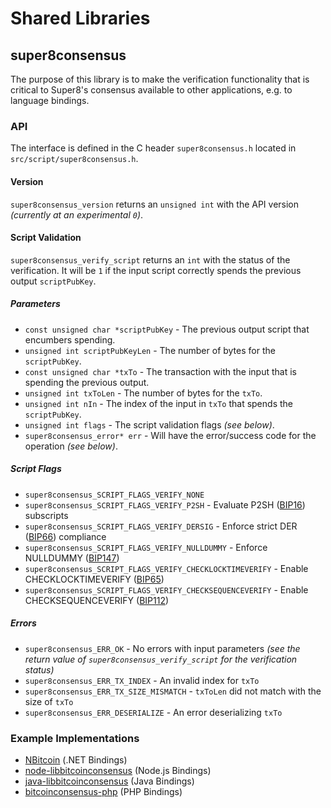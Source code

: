 Shared Libraries
================

## super8consensus

The purpose of this library is to make the verification functionality that is critical to Super8's consensus available to other applications, e.g. to language bindings.

### API

The interface is defined in the C header `super8consensus.h` located in  `src/script/super8consensus.h`.

#### Version

`super8consensus_version` returns an `unsigned int` with the API version *(currently at an experimental `0`)*.

#### Script Validation

`super8consensus_verify_script` returns an `int` with the status of the verification. It will be `1` if the input script correctly spends the previous output `scriptPubKey`.

##### Parameters
- `const unsigned char *scriptPubKey` - The previous output script that encumbers spending.
- `unsigned int scriptPubKeyLen` - The number of bytes for the `scriptPubKey`.
- `const unsigned char *txTo` - The transaction with the input that is spending the previous output.
- `unsigned int txToLen` - The number of bytes for the `txTo`.
- `unsigned int nIn` - The index of the input in `txTo` that spends the `scriptPubKey`.
- `unsigned int flags` - The script validation flags *(see below)*.
- `super8consensus_error* err` - Will have the error/success code for the operation *(see below)*.

##### Script Flags
- `super8consensus_SCRIPT_FLAGS_VERIFY_NONE`
- `super8consensus_SCRIPT_FLAGS_VERIFY_P2SH` - Evaluate P2SH ([BIP16](https://github.com/bitcoin/bips/blob/master/bip-0016.mediawiki)) subscripts
- `super8consensus_SCRIPT_FLAGS_VERIFY_DERSIG` - Enforce strict DER ([BIP66](https://github.com/bitcoin/bips/blob/master/bip-0066.mediawiki)) compliance
- `super8consensus_SCRIPT_FLAGS_VERIFY_NULLDUMMY` - Enforce NULLDUMMY ([BIP147](https://github.com/bitcoin/bips/blob/master/bip-0147.mediawiki))
- `super8consensus_SCRIPT_FLAGS_VERIFY_CHECKLOCKTIMEVERIFY` - Enable CHECKLOCKTIMEVERIFY ([BIP65](https://github.com/bitcoin/bips/blob/master/bip-0065.mediawiki))
- `super8consensus_SCRIPT_FLAGS_VERIFY_CHECKSEQUENCEVERIFY` - Enable CHECKSEQUENCEVERIFY ([BIP112](https://github.com/bitcoin/bips/blob/master/bip-0112.mediawiki))

##### Errors
- `super8consensus_ERR_OK` - No errors with input parameters *(see the return value of `super8consensus_verify_script` for the verification status)*
- `super8consensus_ERR_TX_INDEX` - An invalid index for `txTo`
- `super8consensus_ERR_TX_SIZE_MISMATCH` - `txToLen` did not match with the size of `txTo`
- `super8consensus_ERR_DESERIALIZE` - An error deserializing `txTo`

### Example Implementations
- [NBitcoin](https://github.com/NicolasDorier/NBitcoin/blob/master/NBitcoin/Script.cs#L814) (.NET Bindings)
- [node-libbitcoinconsensus](https://github.com/bitpay/node-libbitcoinconsensus) (Node.js Bindings)
- [java-libbitcoinconsensus](https://github.com/dexX7/java-libbitcoinconsensus) (Java Bindings)
- [bitcoinconsensus-php](https://github.com/Bit-Wasp/bitcoinconsensus-php) (PHP Bindings)
